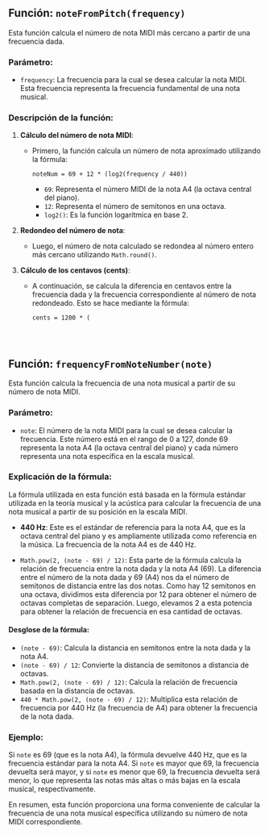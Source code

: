 ## Función: `noteFromPitch(frequency)`

Esta función calcula el número de nota MIDI más cercano a partir de una frecuencia dada.

### Parámetro:
- `frequency`: La frecuencia para la cual se desea calcular la nota MIDI. Esta frecuencia representa la frecuencia fundamental de una nota musical.

### Descripción de la función:
1. **Cálculo del número de nota MIDI**:
   - Primero, la función calcula un número de nota aproximado utilizando la fórmula:  
     ```
     noteNum = 69 + 12 * (log2(frequency / 440))
     ```
     - `69`: Representa el número MIDI de la nota A4 (la octava central del piano).
     - `12`: Representa el número de semitonos en una octava.
     - `log2()`: Es la función logarítmica en base 2.

2. **Redondeo del número de nota**:
   - Luego, el número de nota calculado se redondea al número entero más cercano utilizando `Math.round()`.

3. **Cálculo de los centavos (cents)**:
   - A continuación, se calcula la diferencia en centavos entre la frecuencia dada y la frecuencia correspondiente al número de nota redondeado. Esto se hace mediante la fórmula:
     ```
     cents = 1200 * (




## Función: `frequencyFromNoteNumber(note)`

Esta función calcula la frecuencia de una nota musical a partir de su número de nota MIDI.

### Parámetro:
- `note`: El número de la nota MIDI para la cual se desea calcular la frecuencia. Este número está en el rango de 0 a 127, donde 69 representa la nota A4 (la octava central del piano) y cada número representa una nota específica en la escala musical.

### Explicación de la fórmula:
La fórmula utilizada en esta función está basada en la fórmula estándar utilizada en la teoría musical y la acústica para calcular la frecuencia de una nota musical a partir de su posición en la escala MIDI.

- **440 Hz**: Este es el estándar de referencia para la nota A4, que es la octava central del piano y es ampliamente utilizada como referencia en la música. La frecuencia de la nota A4 es de 440 Hz.

- `Math.pow(2, (note - 69) / 12)`: Esta parte de la fórmula calcula la relación de frecuencia entre la nota dada y la nota A4 (69). La diferencia entre el número de la nota dada y 69 (A4) nos da el número de semitonos de distancia entre las dos notas. Como hay 12 semitonos en una octava, dividimos esta diferencia por 12 para obtener el número de octavas completas de separación. Luego, elevamos 2 a esta potencia para obtener la relación de frecuencia en esa cantidad de octavas.

#### Desglose de la fórmula:
- `(note - 69)`: Calcula la distancia en semitonos entre la nota dada y la nota A4.
- `(note - 69) / 12`: Convierte la distancia de semitonos a distancia de octavas.
- `Math.pow(2, (note - 69) / 12)`: Calcula la relación de frecuencia basada en la distancia de octavas.
- `440 * Math.pow(2, (note - 69) / 12)`: Multiplica esta relación de frecuencia por 440 Hz (la frecuencia de A4) para obtener la frecuencia de la nota dada.

### Ejemplo:
Si `note` es 69 (que es la nota A4), la fórmula devuelve 440 Hz, que es la frecuencia estándar para la nota A4. Si `note` es mayor que 69, la frecuencia devuelta será mayor, y si `note` es menor que 69, la frecuencia devuelta será menor, lo que representa las notas más altas o más bajas en la escala musical, respectivamente.

En resumen, esta función proporciona una forma conveniente de calcular la frecuencia de una nota musical específica utilizando su número de nota MIDI correspondiente.
